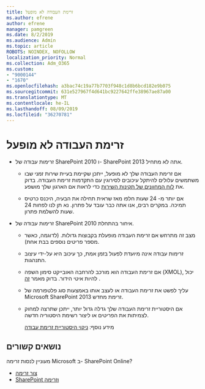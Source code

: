 ```yaml
---
title: זרימת העבודה לא מופעל
ms.author: efrene
author: efrene
manager: pamgreen
ms.date: 8/2/2019
ms.audience: Admin
ms.topic: article
ROBOTS: NOINDEX, NOFOLLOW
localization_priority: Normal
ms.collection: Adm_O365
ms.custom:
- "9000144"
- "1670"
ms.openlocfilehash: a3bac74c19a77b7703f948c1d8b6bcd182e9b075
ms.sourcegitcommit: 631e527967f4d641bc9227642ffe38967ae87a00
ms.translationtype: MT
ms.contentlocale: he-IL
ms.lasthandoff: 08/09/2019
ms.locfileid: "36270781"
---
```

# <a name="workflow-is-not-starting"></a>זרימת העבודה לא מופעל

- זרימות עבודה של SharePoint 2010 ו- SharePoint 2013 אתה לא מתחיל.

    - אם זרימת העבודה שלך לא מופעל, ייתכן שקיימת בעיית שירות זמני שבו משתמשים עלולים להיתקל עיכובים לסירוגין עם התקדמות זרימת העבודה. בדוק את [לוח המחוונים של תקינות השירות](https:/admin.microsoft.com/AdminPortal/Home#/servicehealth) כדי לראות אם הארגון שלך מושפע.

    - אם יותר מ- 24 שעות חלפו מאז שראית תחילה את הבעיה, היכנס כרטיס תמיכה. במקרים רבים, אנו אתה כבר עובד על פתרון. נא תן לנו לפחות 24 שעות להשלמת פתרון.

- זרימות עבודה של SharePoint 2010 איחור בהתחלת.

    - מצב זה מתרחש אם זרימת העבודה מופעלת בקבוצות גדולות. (לדוגמה, כאשר מספר פריטים נוספים בבת אחת).

    - זרימות עבודה אינה מיועדת לפעול בזמן אמת, כך עיכוב היא על-ידי עיצוב התנהגות.

   -  אם זרימת העבודה הוא מורכב להרחבה האובייקט סימון השפה (XMOL), יכול להיות איטי הידור. בדוק מאמר [זה](https://support.microsoft.com/en-us/kb/3043697) .

    - עליך לפשט את זרימת העבודה או לעצב אותו באמצעות סוג פלטפורמה של Microsoft SharePoint 2013 זרימת מחדש.

    - אם היסטוריית זרימת העבודה שלך גדלה גדול יותר, ייתכן שתרצה למחוק לצמיתות את הפריטים או ליצור רשימת היסטוריה חדשה.

        מידע נוסף: [ניקוי היסטוריית זרימת עבודה](https://blogs.technet.microsoft.com/marj/2015/08/07/sharepoint-2010-workflows-best-practice-purge-workflow-history-list-items/)


## <a name="related-topics"></a>נושאים קשורים
מעוניין לנסות זרימה Microsoft ב- SharePoint Online?
- [צור זרימה](https://support.office.com/article/Create-a-flow-for-a-list-or-library-in-SharePoint-Online-or-OneDrive-for-Business-a9c3e03b-0654-46af-a254-20252e580d01) 
- [SharePoint וזרימה](https://flow.microsoft.com/blog/sharepoint-and-flow/) 


